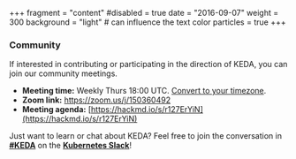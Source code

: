 +++
fragment = "content"
#disabled = true
date = "2016-09-07"
weight = 300
background = "light" # can influence the text color
particles = true
+++

### Community
If interested in contributing or participating in the direction of KEDA, you can join our community meetings.

* **Meeting time:** Weekly Thurs 18:00 UTC. [Convert to your timezone](https://www.thetimezoneconverter.com/?t=18:00&tz=UTC).
* **Zoom link:** [https://zoom.us/j/150360492 ](https://zoom.us/j/150360492 )
* **Meeting agenda:** [https://hackmd.io/s/r127ErYiN](https://hackmd.io/s/r127ErYiN)

Just want to learn or chat about KEDA? Feel free to join the conversation in **[#KEDA](kubernetes.slack.com/messages/CKZJ36A5D)** on the **[Kubernetes Slack](https://slack.k8s.io/)**!
